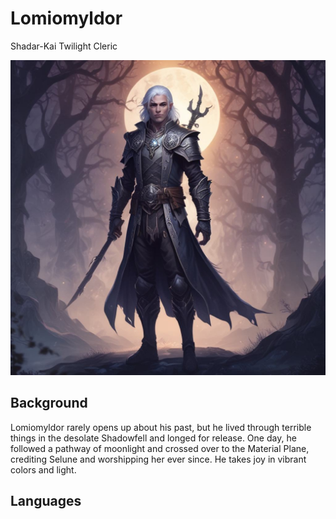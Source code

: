 # Lomiomyldor

Shadar-Kai Twilight Cleric

![Lomiomyldor](Lomiomyldor.jpeg)

## Background

Lomiomyldor rarely opens up about his past, but he lived through terrible things in the desolate Shadowfell and longed for release. One day, he followed a pathway of moonlight and crossed over to the Material Plane, crediting Selune and worshipping her ever since. He takes joy in vibrant colors and light.


## Languages


